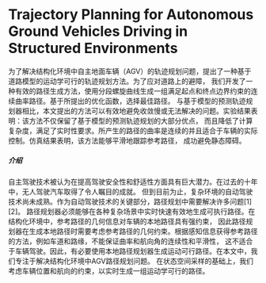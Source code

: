 # Trajectory Planning for Autonomous Ground Vehicles Driving in Structured Environments

为了解决结构化环境中自主地面车辆（AGV）的轨迹规划问题，提出了一种基于道路模型的运动学可行的轨迹规划方法。为了应对道路上的避障，
我们开发了一种有效的路径生成方法，使用分段螺旋曲线生成一组满足起点和终点边界约束的连续曲率路径。基于所提出的优化函数，选择最佳路径。
与基于模型的预测轨迹规划器相比，本文提出的方法可以有效地避免收敛慢或无法解决的问题。实验结果表明：该方法不仅保留了基于模型的预测轨迹规划的大部分优点，
而且降低了计算复杂度，满足了实时性要求。所产生的路径的曲率是连续的并且适合于车辆的实际控制。仿真结果表明，该方法能够平滑地跟踪参考路径，
成功避免静态障碍。<br>
##### 介绍
自主驾驶技术被认为在提高驾驶安全性和舒适性方面具有巨大潜力。在过去的十年中，无人驾驶汽车取得了令人瞩目的成就。
但到目前为止，复杂环境的自动驾驶技术尚未成熟。作为自动驾驶技术的关键部分，路径规划中需要解决许多问题[1] [2]。
路径规划器必须能够在各种复杂场景中实时快速有效地生成可执行路径。在结构化环境中，参考路径的几何信息对车辆的本地路径具有强约束，
因此路径规划器在生成本地路径时需要考虑参考路径​​的几何约束。根据感知信息获得参考路径的方法，例如车道和路缘，不能保证曲率和航向角的连续性和平滑性，
这不适合于车辆驾驶。因此，有必要使用本地路径规划器生成运动可行路径。在本文中，我们专注于解决结构化环境中AGV路径规划问题。
在状态空间采样的基础上，我们考虑车辆位置和航向的约束，以实时生成一组运动学可行的路径。
